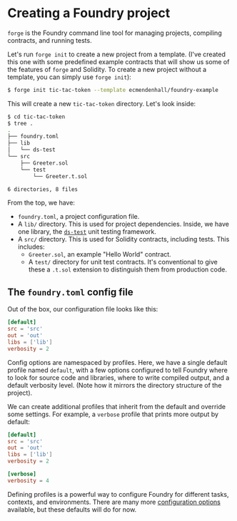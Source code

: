 # Creating a Foundry project

`forge` is the Foundry command line tool for managing projects, compiling contracts, and running tests. 

Let's run `forge init` to create a new project from a template. (I've created this one with some predefined example contracts that will show us some of the features of `forge` and Solidity. To create a new project without a template, you can simply use `forge init`):

```bash
$ forge init tic-tac-token --template ecmendenhall/foundry-example
```

This will create a new `tic-tac-token` directory. Let's look inside:

```bash
$ cd tic-tac-token
$ tree .
.
├── foundry.toml
├── lib
│   └── ds-test
└── src
    ├── Greeter.sol
    └── test
        └── Greeter.t.sol

6 directories, 8 files
```

From the top, we have:
- `foundry.toml`, a project configuration file. 
- A `lib/` directory. This is used for project dependencies. Inside, we have one library, the [`ds-test`](https://github.com/dapphub/ds-test) unit testing framework.
- A `src/` directory. This is used for Solidity contracts, including tests. This includes:
  - `Greeter.sol`, an example "Hello World" contract.
  - A `test/` directory for unit test contracts. It's conventional to give these a `.t.sol` extension to distinguish them from production code.

## The `foundry.toml` config file

Out of the box, our configuration file looks like this:

```toml
[default]
src = 'src'
out = 'out'
libs = ['lib']
verbosity = 2
```

Config options are namespaced by profiles. Here, we have a single default profile named `default`, with a few options configured to tell Foundry where to look for source code and libraries, where to write compiled output, and a default verbosity level. (Note how it mirrors the directory structure of the project). 

We can create additional profiles that inherit from the default and override some settings. For example, a `verbose` profile that prints more output by default:

```toml
[default]
src = 'src'
out = 'out'
libs = ['lib']
verbosity = 2

[verbose]
verbosity = 4
```

Defining profiles is a powerful way to configure Foundry for different tasks, contexts, and environments. There are many more [configuration options](https://github.com/gakonst/foundry/tree/master/config) available, but these defaults will do for now.
